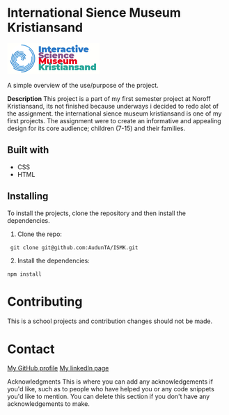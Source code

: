# International Sience Museum Kristiansand 

![The ISMK Logo](https://github.com/AudunTA/ISMK/blob/master/images/logo.png "Logo")

A simple overview of the use/purpose of the project.

**Description**
This project is a part of my first semester project at Noroff Kristiansand, its not finished because underways i decided to redo alot of the assignment.
the international sience museum kristiansand is one of my first projects. The assignment were to create an informative and appealing design for its core audience; children (7-15)
and their families.

## Built with

* CSS
* HTML



## Installing

To install the projects, clone the repository and then install the dependencies.

1. Clone the repo:
 ```
  git clone git@github.com:AudunTA/ISMK.git
 ```
2. Install the dependencies:
```
npm install
```

# Contributing
This is a school projects and contribution changes should not be made.


# Contact

[My GitHub profile](https://github.com/AudunTA)
[My linkedIn page](https://www.linkedin.com/in/audun-thompson-anderssen-79b3b3222/)


Acknowledgments
This is where you can add any acknowledgements if you'd like, such as to people who have helped you or any code snippets you'd like to mention. You can delete this section if you don't have any acknowledgements to make.
